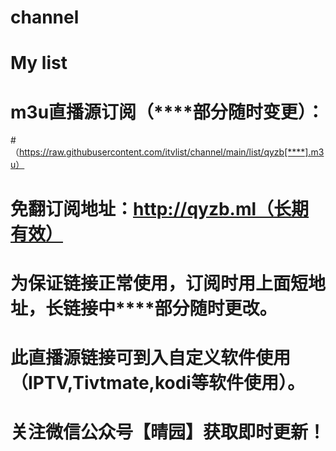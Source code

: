 # channel
# My list
# m3u直播源订阅（****部分随时变更）：
#（https://raw.githubusercontent.com/itvlist/channel/main/list/qyzb[****].m3u）
# 免翻订阅地址：http://qyzb.ml（长期有效）
# 为保证链接正常使用，订阅时用上面短地址，长链接中****部分随时更改。
# 此直播源链接可到入自定义软件使用（IPTV,Tivtmate,kodi等软件使用）。
# 关注微信公众号【晴园】获取即时更新！

